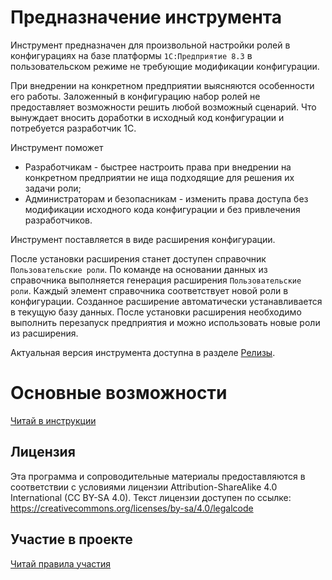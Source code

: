 # Предназначение инструмента

Инструмент предназначен для произвольной настройки ролей в конфигурациях на базе платформы `1С:Предприятие 8.3` в пользовательском режиме не требующие модификации конфигурации.

При внедрении на конкретном предприятии выясняются особенности его работы. Заложенный в конфигурацию набор ролей не предоставляет возможности решить любой возможный сценарий.
Что вынуждает вносить доработки в исходный код конфигурации и потребуется разработчик 1С.

Инструмент поможет
* Разработчикам - быстрее настроить права при внедрении на конкретном предприятии не ища подходящие для решения их задачи роли;
* Администраторам и безопасникам - изменить права доступа без модификации исходного кода конфигурации и без привлечения разработчиков.

Инструмент поставляется в виде расширения конфигурации.

После установки расширения станет доступен справочник `Пользовательские роли`. По команде на основании данных из справочника выполняется генерация расширения `Пользовательские роли`. Каждый элемент справочника соответствует новой роли в конфигурации.
Созданное расширение автоматически устанавливается в текущую базу данных. После установки расширения необходимо выполнить перезапуск предприятия и можно использовать новые роли из расширения.

Актуальная версия инструмента доступна в разделе [Релизы](https://gitlab.rarus.ru/Alfa-Auto-Sev/custom-role-generator/-/releases).

# Основные возможности

[Читай в инструкции](./docs/README.md)

## Лицензия

Эта программа и сопроводительные материалы предоставляются в соответствии с условиями лицензии Attribution-ShareAlike 4.0 International (CC BY-SA 4.0). Текст лицензии доступен по ссылке: https://creativecommons.org/licenses/by-sa/4.0/legalcode

## Участие в проекте

[Читай правила участия](CONTRIBUTING.md)
